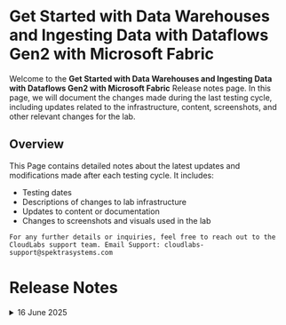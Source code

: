 # Get Started with Data Warehouses and Ingesting Data with Dataflows Gen2 with Microsoft Fabric  

Welcome to the **Get Started with Data Warehouses and Ingesting Data with Dataflows Gen2 with Microsoft Fabric** Release notes page. In this page, we will document the changes made during the last testing cycle, including updates related to the infrastructure, content, screenshots, and other relevant changes for the lab.

## Overview

This Page contains detailed notes about the latest updates and modifications made after each testing cycle. It includes:

- Testing dates
- Descriptions of changes to lab infrastructure
- Updates to content or documentation
- Changes to screenshots and visuals used in the lab

`For any further details or inquiries, feel free to reach out to the CloudLabs support team. Email Support: cloudlabs-support@spektrasystems.com`

# Release Notes

<details>
  <summary>16 June 2025</summary>

## Infrastructure Changes

NA

## Content Changes

- **Change**: 

    1. Added numberings to the steps to keep it in sync with the updated images


## Screenshot Updates

- **Change**: 

    1. Screenshots have been updated to reflect the introduction of Copilot in Fabric, and all images have been revised accordingly.

## Testing Notes

- **Testing Date**: 2025-06-13

</details>
